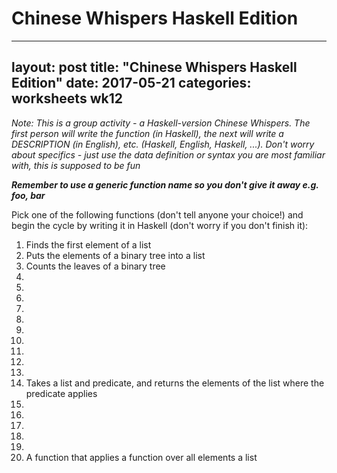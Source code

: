 # Chinese Whispers Haskell Edition

---
layout: post
title:  "Chinese Whispers Haskell Edition"
date:   2017-05-21
categories: worksheets wk12
---

*Note: This is a group activity - a Haskell-version Chinese Whispers. The first person will write the function (in Haskell), the next will write a DESCRIPTION (in English), etc. (Haskell, English, Haskell, ...). Don't worry about specifics - just use the data definition or syntax you are most familiar with, this is supposed to be fun*

**_Remember to use a generic function name so you don't give it away e.g. foo, bar_**

Pick one of the following functions (don't tell anyone your choice!) and begin the cycle by writing it in Haskell (don't worry if you don't finish it):

1. Finds the first element of a list
2. Puts the elements of a binary tree into a list
3. Counts the leaves of a binary tree
4.
5.
6.
7.
8.
9.
10.
11.
12.
13. 
14. Takes a list and predicate, and returns the elements of the list where the predicate applies
15.
16.
17.
18.
19.
20. A function that applies a function over all elements a list
